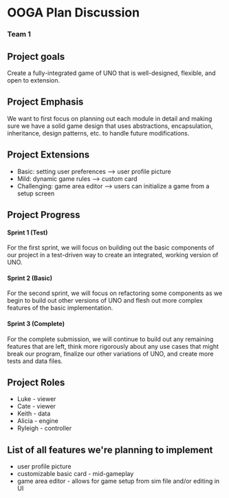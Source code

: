 # OOGA Plan Discussion

### Team 1

## Project goals

Create a fully-integrated game of UNO that is well-designed, flexible, and open to extension.

## Project Emphasis

We want to first focus on planning out each module in detail and making sure we have a solid game
design that uses abstractions, encapsulation, inheritance, design patterns, etc. to handle future
modifications.

## Project Extensions

* Basic: setting user preferences --> user profile picture
* Mild: dynamic game rules --> custom card
* Challenging: game area editor --> users can initialize a game from a setup screen

## Project Progress

#### Sprint 1 (Test)

For the first sprint, we will focus on building out the basic components of our project in a
test-driven way to create an integrated, working version of UNO.

#### Sprint 2 (Basic)

For the second sprint, we will focus on refactoring some components as we begin to build out other
versions of UNO and flesh out more complex features of the basic implementation.

#### Sprint 3 (Complete)

For the complete submission, we will continue to build out any remaining features that are left,
think more rigorously about any use cases that might break our program, finalize our other
variations of UNO, and create more tests and data files.

## Project Roles

* Luke - viewer
* Cate - viewer
* Keith - data
* Alicia - engine
* Ryleigh - controller

## List of all features we're planning to implement

* user profile picture
* customizable basic card - mid-gameplay
* game area editor - allows for game setup from sim file and/or editing in UI